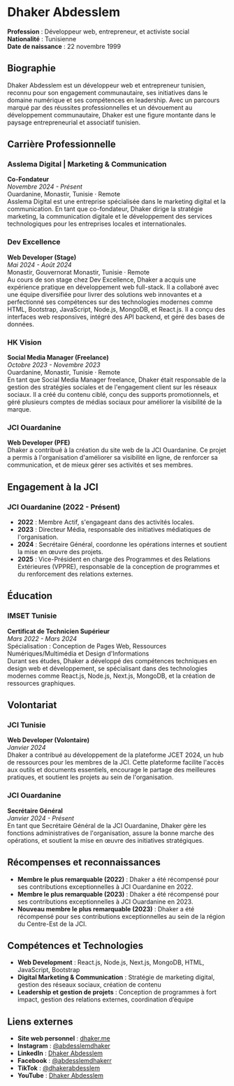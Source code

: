 # Dhaker Abdesslem

**Profession** : Développeur web, entrepreneur, et activiste social  
**Nationalité** : Tunisienne  
**Date de naissance** : 22 novembre 1999  

## Biographie

Dhaker Abdesslem est un développeur web et entrepreneur tunisien, reconnu pour son engagement communautaire, ses initiatives dans le domaine numérique et ses compétences en leadership. Avec un parcours marqué par des réussites professionnelles et un dévouement au développement communautaire, Dhaker est une figure montante dans le paysage entrepreneurial et associatif tunisien.

## Carrière Professionnelle

### Asslema Digital | Marketing & Communication
**Co-Fondateur**  
*Novembre 2024 - Présent*  
Ouardanine, Monastir, Tunisie · Remote  
Asslema Digital est une entreprise spécialisée dans le marketing digital et la communication. En tant que co-fondateur, Dhaker dirige la stratégie marketing, la communication digitale et le développement des services technologiques pour les entreprises locales et internationales.

### Dev Excellence
**Web Developer (Stage)**  
*Mai 2024 - Août 2024*  
Monastir, Gouvernorat Monastir, Tunisie · Remote  
Au cours de son stage chez Dev Excellence, Dhaker a acquis une expérience pratique en développement web full-stack. Il a collaboré avec une équipe diversifiée pour livrer des solutions web innovantes et a perfectionné ses compétences sur des technologies modernes comme HTML, Bootstrap, JavaScript, Node.js, MongoDB, et React.js. Il a conçu des interfaces web responsives, intégré des API backend, et géré des bases de données.

### HK Vision
**Social Media Manager (Freelance)**  
*Octobre 2023 - Novembre 2023*  
Ouardanine, Monastir, Tunisie · Remote  
En tant que Social Media Manager freelance, Dhaker était responsable de la gestion des stratégies sociales et de l'engagement client sur les réseaux sociaux. Il a créé du contenu ciblé, conçu des supports promotionnels, et géré plusieurs comptes de médias sociaux pour améliorer la visibilité de la marque.

### JCI Ouardanine
**Web Developer (PFE)**  
Dhaker a contribué à la création du site web de la JCI Ouardanine. Ce projet a permis à l'organisation d'améliorer sa visibilité en ligne, de renforcer sa communication, et de mieux gérer ses activités et ses membres.

## Engagement à la JCI

### JCI Ouardanine (2022 - Présent)

- **2022** : Membre Actif, s'engageant dans des activités locales.
- **2023** : Directeur Média, responsable des initiatives médiatiques de l'organisation.
- **2024** : Secrétaire Général, coordonne les opérations internes et soutient la mise en œuvre des projets.
- **2025** : Vice-Président en charge des Programmes et des Relations Extérieures (VPPRE), responsable de la conception de programmes et du renforcement des relations externes.

## Éducation

### IMSET Tunisie
**Certificat de Technicien Supérieur**  
*Mars 2022 - Mars 2024*  
Spécialisation : Conception de Pages Web, Ressources Numériques/Multimédia et Design d'Informations  
Durant ses études, Dhaker a développé des compétences techniques en design web et développement, se spécialisant dans des technologies modernes comme React.js, Node.js, Next.js, MongoDB, et la création de ressources graphiques.

## Volontariat

### JCI Tunisie
**Web Developer (Volontaire)**  
*Janvier 2024*  
Dhaker a contribué au développement de la plateforme JCET 2024, un hub de ressources pour les membres de la JCI. Cette plateforme facilite l'accès aux outils et documents essentiels, encourage le partage des meilleures pratiques, et soutient les projets au sein de l'organisation.

### JCI Ouardanine
**Secrétaire Général**  
*Janvier 2024 - Présent*  
En tant que Secrétaire Général de la JCI Ouardanine, Dhaker gère les fonctions administratives de l'organisation, assure la bonne marche des opérations, et soutient la mise en œuvre des initiatives stratégiques.

## Récompenses et reconnaissances

- **Membre le plus remarquable (2022)** : Dhaker a été récompensé pour ses contributions exceptionnelles à JCI Ouardanine en 2022.
- **Membre le plus remarquable (2023)** : Dhaker a été récompensé pour ses contributions exceptionnelles à JCI Ouardanine en 2023.
- **Nouveau membre le plus remarquable (2023)** : Dhaker a été récompensé pour ses contributions exceptionnelles au sein de la région du Centre-Est de la JCI.

## Compétences et Technologies

- **Web Development** : React.js, Node.js, Next.js, MongoDB, HTML, JavaScript, Bootstrap  
- **Digital Marketing & Communication** : Stratégie de marketing digital, gestion des réseaux sociaux, création de contenu  
- **Leadership et gestion de projets** : Conception de programmes à fort impact, gestion des relations externes, coordination d’équipe  

## Liens externes

- **Site web personnel** : [dhaker.me](https://dhaker.me)  
- **Instagram** : [@abdesslemdhaker](https://www.instagram.com/abdesslemdhaker)  
- **LinkedIn** : [Dhaker Abdesslem](https://www.linkedin.com/in/dhakerabdesslem/)  
- **Facebook** : [@abdesslemdhakerr](https://www.facebook.com/@abdesslemdhakerr)  
- **TikTok** : [@dhakerabdesslem](https://www.tiktok.com/@dhakerabdesslem)  
- **YouTube** : [Dhaker Abdesslem](https://www.youtube.com/@dhakerabdesslem)
